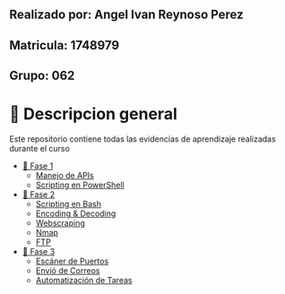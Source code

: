 ## Realizado por: Angel Ivan Reynoso Perez
## Matricula: 1748979
## Grupo: 062

# 📔 Descripcion general

Este repositorio contiene todas las evidencias de aprendizaje realizadas durante el curso

- [📔 Fase 1]()
	- [Manejo de APIs](./Manejo_de_APIs/README.md)
	- [Scripting en PowerShell](./scripting_powershell/README.md)
- [📔 Fase 2]()
	- [Scripting en Bash](./scripting_bash/README.md)
    - [Encoding & Decoding](./encoding_decoding/README.md)
    - [Webscraping](./webscraping/README.md)
    - [Nmap](./nmap/README.md)
    - [FTP](./FTP/README.md)
- [📔 Fase 3]()
	- [Escáner de Puertos](./escaner_de_puertos/README.md)
    - [Envió de Correos](./envio_de_correos/README.md)
    - [Automatización de Tareas](./automatizacion_tareas/README.md)